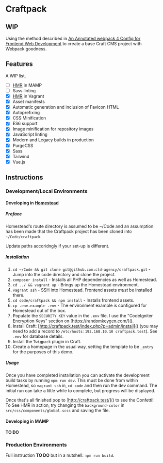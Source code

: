# Craftpack
## WIP

Using the method described in
[An Annotated webpack 4 Config for Frontend Web Development](https://nystudio107.com/blog/an-annotated-webpack-4-config-for-frontend-web-development)
to create a base Craft CMS project with Webpack goodness.

## Features
A WIP list.

- [ ] [HMR](https://webpack.js.org/concepts/hot-module-replacement/) in MAMP
- [ ] Sass linting
- [x] [HMR](https://webpack.js.org/concepts/hot-module-replacement/) in Vagrant
- [x] Asset manifests
- [x] Automatic generation and inclusion of Favicon HTML
- [x] Autoprefixing
- [x] CSS Minification
- [x] ES6 support
- [x] Image minification for repository images
- [x] JavaScript linting
- [x] Modern and Legacy builds in production
- [x] PurgeCSS
- [x] Sass
- [x] Tailwind
- [x] Vue.js

## Instructions
### Development/Local Environments
#### Developing in [Homestead](https://laravel.com/docs/5.7/homestead)
##### Preface
Homestead's route directory is assumed to be ~/Code and an assumption has been
made that the Craftpack project has been cloned into `~/Code/craftpack`.

Update paths accoridngly if your set-up is different.

##### Installation
1. `cd ~/Code && git clone git@github.com:cld-agency/craftpack.git` - Jump into
the code directory and clone the project.
2. `composer install` - Installs all PHP dependencies as well as Homestead.
3. `cd ../ && vagrant up` - Brings up the Homestead environment.
4. `vagrant ssh` - SSH into Homestead. Frontend assets *must* be installed there.
5. `cd code/craftpack && npm install` - Installs frontend assets.
6. `cp .env.example .env` - The environment example is configured for Homestead
out of the box.
7. Populate the `SECURITY_KEY` value in the `.env` file. I use the
"CodeIgniter Encryption Keys" section on [https://randomkeygen.com/]().
8. Install Craft: [http://craftpack.test/index.php?p=admin/install]() (you may
need to add a record to `/etc/hosts`: `192.168.10.10 craftpack.test`). See
`.env` for database details.
9. Install the `Twigpack` plugin in Craft.
10. Create a homepage in the usual way, setting the template to be `_entry` for
the purposes of this demo.

##### Usage
Once you have completed installation you can activate the development build
tasks by running `npm run dev`. This must be done from within Homestead, so
`vagrant ssh` in, `cd code` and then run the dev command. The initial run can
take a little while to complete, but progress will be displayed.

Once that's all finished pop to [http://craftpack.test/]() to see the Confetti!
To See HMR in action, try changing the `background-color` in
`src/css/components/global.scss` and saving the file.

#### Developing in MAMP
**TO DO**

### Production Environments
Full instruction **TO DO** but in a nutshell: `npm run build`.
